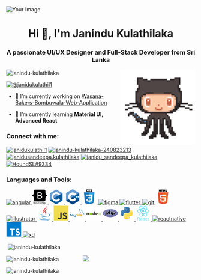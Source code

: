 
<img src="https://im4.ezgif.com/tmp/ezgif-4-4acfff11cf.gif" alt="Your Image">
<h1 align="center">Hi 👋, I'm Janindu Kulathilaka</h1>
<h3 align="center">A passionate UI/UX Designer and Full-Stack Developer from Sri Lanka</h3>

<img align="right" src="https://raw.githubusercontent.com/Aoihara/Aoihara/master/git.gif">
<p align="left"> <img src="https://komarev.com/ghpvc/?username=janindu-kulathilaka&label=Profile%20views&color=0e75b6&style=flat" alt="janindu-kulathilaka" /> </p>

<p align="left"> <a href="https://twitter.com/@janidukulathil1" target="blank"><img src="https://img.shields.io/twitter/follow/@janidukulathil1?logo=twitter&style=for-the-badge" alt="@janidukulathil1" /></a> </p>


- 🔭 I’m currently working on [Wasana-Bakers-Bombuwala-Web-Application](https://github.com/GenZ-DevLabs/wasana-bakers-bombuwala-web-application)

- 🌱 I’m currently learning **Material UI, Advanced React**


<h3 align="left">Connect with me:</h3>
<p align="left">
<a href="https://twitter.com/@janidukulathil1" target="blank"><img align="center" src="https://raw.githubusercontent.com/rahuldkjain/github-profile-readme-generator/master/src/images/icons/Social/twitter.svg" alt="janidukulathil1" height="30" width="40" /></a>
<a href="https://linkedin.com/in/janindu-kulathilaka-240823213" target="blank"><img align="center" src="https://raw.githubusercontent.com/rahuldkjain/github-profile-readme-generator/master/src/images/icons/Social/linked-in-alt.svg" alt="janindu-kulathilaka-240823213" height="30" width="40" /></a>
<a href="https://fb.com/janidusandeepa.kulathilaka" target="blank"><img align="center" src="https://raw.githubusercontent.com/rahuldkjain/github-profile-readme-generator/master/src/images/icons/Social/facebook.svg" alt="janidusandeepa.kulathilaka" height="30" width="40" /></a>
<a href="https://instagram.com/janidu_sandeepa_kulathilaka" target="blank"><img align="center" src="https://raw.githubusercontent.com/rahuldkjain/github-profile-readme-generator/master/src/images/icons/Social/instagram.svg" alt="janidu_sandeepa_kulathilaka" height="30" width="40" /></a>
<a href="https://discord.gg/HoundSL#9334" target="blank"><img align="center" src="https://raw.githubusercontent.com/rahuldkjain/github-profile-readme-generator/master/src/images/icons/Social/discord.svg" alt="HoundSL#9334" height="30" width="40" /></a>
</p>

<h3 align="left">Languages and Tools:</h3>
<p align="left"> 
  <a href="https://angular.io" target="_blank" rel="noreferrer"> <img src="https://angular.io/assets/images/logos/angular/angular.svg" alt="angular" width="40"     height="40"/> </a> 
  <a href="https://getbootstrap.com" target="_blank" rel="noreferrer"> <img src="https://raw.githubusercontent.com/devicons/devicon/master/icons/bootstrap/bootstrap-plain-wordmark.svg" alt="bootstrap" width="40" height="40"/> </a> 
  <a href="https://www.cprogramming.com/" target="_blank" rel="noreferrer"> <img src="https://raw.githubusercontent.com/devicons/devicon/master/icons/c/c-original.svg" alt="c" width="40" height="40"/> </a> 
  <a href="https://www.w3schools.com/cpp/" target="_blank" rel="noreferrer"> <img src="https://raw.githubusercontent.com/devicons/devicon/master/icons/cplusplus/cplusplus-original.svg" alt="cplusplus" width="40" height="40"/> </a> 
  <a href="https://www.w3schools.com/css/" target="_blank" rel="noreferrer"> <img src="https://raw.githubusercontent.com/devicons/devicon/master/icons/css3/css3-original-wordmark.svg" alt="css3" width="40" height="40"/> </a>
  <a href="https://www.figma.com/" target="_blank" rel="noreferrer"> <img src="https://www.vectorlogo.zone/logos/figma/figma-icon.svg" alt="figma" width="40" height="40"/> </a> 
  <a href="https://flutter.dev" target="_blank" rel="noreferrer"> <img src="https://www.vectorlogo.zone/logos/flutterio/flutterio-icon.svg" alt="flutter" width="40" height="40"/> </a> <a href="https://git-scm.com/" target="_blank" rel="noreferrer"> <img src="https://www.vectorlogo.zone/logos/git-scm/git-scm-icon.svg" alt="git" width="40" height="40"/> </a> 
  <a href="https://www.w3.org/html/" target="_blank" rel="noreferrer"> <img src="https://raw.githubusercontent.com/devicons/devicon/master/icons/html5/html5-original-wordmark.svg" alt="html5" width="40" height="40"/> </a> 
  <a href="https://www.adobe.com/in/products/illustrator.html" target="_blank" rel="noreferrer"> <img src="https://www.vectorlogo.zone/logos/adobe_illustrator/adobe_illustrator-icon.svg" alt="illustrator" width="40" height="40"/> </a> 
  <a href="https://www.java.com" target="_blank" rel="noreferrer"> <img src="https://raw.githubusercontent.com/devicons/devicon/master/icons/java/java-original.svg" alt="java" width="40" height="40"/> </a> 
  <a href="https://developer.mozilla.org/en-US/docs/Web/JavaScript" target="_blank" rel="noreferrer"> <img src="https://raw.githubusercontent.com/devicons/devicon/master/icons/javascript/javascript-original.svg" alt="javascript" width="40" height="40"/> </a> 
  <a href="https://www.mysql.com/" target="_blank" rel="noreferrer"> <img src="https://raw.githubusercontent.com/devicons/devicon/master/icons/mysql/mysql-original-wordmark.svg" alt="mysql" width="40" height="40"/> </a> 
  <a href="https://nodejs.org" target="_blank" rel="noreferrer"> <img src="https://raw.githubusercontent.com/devicons/devicon/master/icons/nodejs/nodejs-original-wordmark.svg" alt="nodejs" width="40" height="40"/> </a> 
  <a href="https://www.php.net" target="_blank" rel="noreferrer"> <img src="https://raw.githubusercontent.com/devicons/devicon/master/icons/php/php-original.svg" alt="php" width="40" height="40"/> </a> 
  <a href="https://www.python.org" target="_blank" rel="noreferrer"> <img src="https://raw.githubusercontent.com/devicons/devicon/master/icons/python/python-original.svg" alt="python" width="40" height="40"/> </a> 
  <a href="https://reactjs.org/" target="_blank" rel="noreferrer"> <img src="https://raw.githubusercontent.com/devicons/devicon/master/icons/react/react-original-wordmark.svg" alt="react" width="40" height="40"/> </a> 
  <a href="https://reactnative.dev/" target="_blank" rel="noreferrer"> <img src="https://reactnative.dev/img/header_logo.svg" alt="reactnative" width="40" height="40"/> </a> 
  <a href="https://www.typescriptlang.org/" target="_blank" rel="noreferrer"> <img src="https://raw.githubusercontent.com/devicons/devicon/master/icons/typescript/typescript-original.svg" alt="typescript" width="40" height="40"/> </a> 
  <a href="https://www.adobe.com/products/xd.html" target="_blank" rel="noreferrer"> <img src="https://cdn.worldvectorlogo.com/logos/adobe-xd.svg" alt="xd" width="40" height="40"/> </a> </p>


<p>&nbsp;<img align="center" src="https://github-readme-stats.vercel.app/api?username=janindu-kulathilaka&show_icons=true&locale=en" alt="janindu-kulathilaka" /></p>
<img align="right" src="https://im.ezgif.com/tmp/ezgif-1-0d3a67f3c9.gif" width="300px">

<p><img align="center" src="https://github-readme-streak-stats.herokuapp.com/?user=janindu-kulathilaka&" alt="janindu-kulathilaka" /></p>
<p><img align="left" src="https://github-readme-stats.vercel.app/api/top-langs?username=janindu-kulathilaka&show_icons=true&locale=en&layout=compact" alt="janindu-kulathilaka" /></p>
